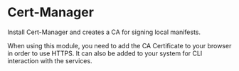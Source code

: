 # Cert-Manager

Install Cert-Manager and creates a CA for signing local manifests.

When using this module, you need to add the CA Certificate to your browser in order to use HTTPS. It can also be added to your system for CLI interaction with the services.
